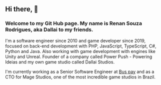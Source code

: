 <h2>Hi there, 👋</h2>
<h3>Welcome to my Git Hub page. My name is Renan Souza Rodrigues, aka Dallai to my friends.</h3>

<p>
  I'm a software engineer since 2010 and game developer since 2019, focused on back-end development with PHP, JavaScript, TypeScript, C#, Python and Java. Also working with game development with engines like Unity and Unreal. 
  Founder of a company called Power Push - Powering Ideias and my own game studio called Dallai Studios. 
</p>

<p>
  I'm currently working as a Senior Software Engineer at <a href="https://www.buspay.com.br">Bus pay</a> and as a CTO for Mage Studios, one of the most incredible game studios in Brazil.
</p>

<!--!### My creations and ways to help
<!--![Powerframe V2](https://github-readme-stats.vercel.app/api/pin/?username=renansouzarodrigues&repo=powerframev2&theme=vue)
<!--![Markdown Preview](https://github-readme-stats.vercel.app/api/pin/?username=renansouzarodrigues&repo=markdown-preview&theme=vue)
